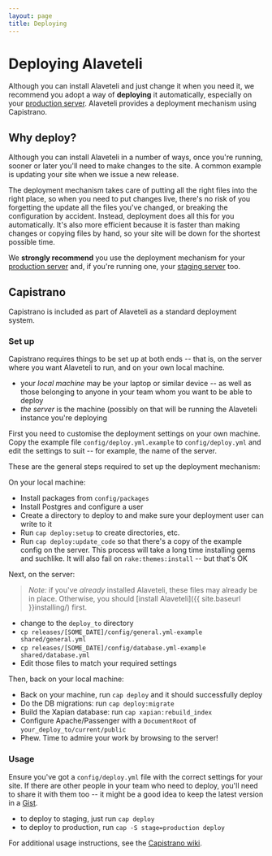 ```yaml
---
layout: page
title: Deploying
---
```


# Deploying Alaveteli

<p class="lead">
  Although you can install Alaveteli and just change it when you need it, we
  recommend you adopt a way of <strong>deploying</strong> it automatically,
  especially on your <a href="{{ site.baseurl }}glossary/#production">production server</a>.
  Alaveteli provides a deployment mechanism using Capistrano.
</p>

## Why deploy?

Although you can install Alaveteli in a number of ways, once you're running,
sooner or later you'll need to make changes to the site. A common example is
updating your site when we issue a new release.

The deployment mechanism takes care of putting all the right files into the
right place, so when you need to put changes live, there's no risk of you
forgetting the update all the files you've changed, or breaking the
configuration by accident. Instead, deployment does all this for you
automatically. It's also more efficient because it is faster than making
changes or copying files by hand, so your site will be down for the shortest
possible time.

We **strongly recommend** you use the deployment mechanism for your 
<a href="{{ site.baseurl }}glossary/#production">production server</a> and, if
you're running one, your 
<a href="{{ site.baseurl }}glossary/#staging">staging server</a> too.

## Capistrano

Capistrano is included as part of Alaveteli as a standard deployment system.

### Set up

Capistrano requires things to be set up at both ends -- that is, on the server
where you want Alaveteli to run, and on your own local machine.

* your *local machine* may be your laptop or similar device -- as well as those
  belonging to anyone in your team whom you want to be able to deploy
* *the server* is the machine (possibly on that will be running the Alaveteli instance you're deploying

First you need to customise the deployment settings on your own machine. Copy
the example file `config/deploy.yml.example` to `config/deploy.yml` and edit
the settings to suit -- for example, the name of the server.

These are the general steps required to set up the deployment mechanism:

On your local machine:

* Install packages from `config/packages`
* Install Postgres and configure a user
* Create a directory to deploy to and make sure your deployment user can write to it
* Run `cap deploy:setup` to create directories, etc.
* Run `cap deploy:update_code` so that there's a copy of the example config on the server.
  This process will take a long time installing gems and suchlike.
  It will also fail on `rake:themes:install` -- but that's OK

Next, on the server:

> *Note:* if you've *already* installed Alaveteli, these files may already be in place.
> Otherwise, you should [install Alaveteli]({{ site.baseurl }}installing/) first.

* change to the `deploy_to` directory
* `cp releases/[SOME_DATE]/config/general.yml-example shared/general.yml`
* `cp releases/[SOME_DATE]/config/database.yml-example shared/database.yml`
* Edit those files to match your required settings

Then, back on your local machine:

* Back on your machine, run `cap deploy` and it should successfully deploy
* Do the DB migrations: run `cap deploy:migrate`
* Build the Xapian database: run `cap xapian:rebuild_index`
* Configure Apache/Passenger with a `DocumentRoot` of `your_deploy_to/current/public`
* Phew. Time to admire your work by browsing to the server!


### Usage

Ensure you've got a `config/deploy.yml` file with the correct settings for your
site. If there are other people in your team who need to deploy, you'll need to
share it with them too -- it might be a good idea to keep the latest
version in a [Gist](http://gist.github.com/).

* to deploy to staging, just run `cap deploy`
* to deploy to production, run `cap -S stage=production deploy`

For additional usage instructions, see the [Capistrano
wiki](https://github.com/capistrano/capistrano/wiki/).

